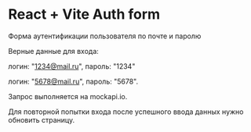 # React + Vite Auth form

Форма аутентификации пользователя по почте и паролю

Верные данные для входа:

логин: "1234@mail.ru",
пароль: "1234"

логин: "5678@mail.ru",
пароль: "5678".

Запрос выполняется на mockapi.io.

Для повторной попытки входа после успешного ввода данных нужно обновить страницу.
